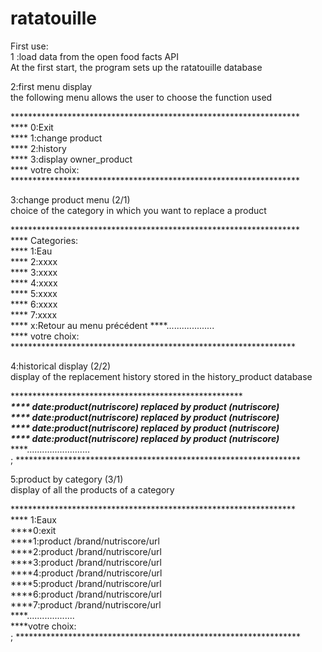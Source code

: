 # ratatouille

First use:<br/>
1 :load data from the open food facts API<br/>
At the first start, the program sets up the ratatouille database<br/>

2:first menu display<br/>
the following menu allows the user to choose the function used<br/>

******************************************************************<br/>
****  0:Exit   <br/>
****  1:change product<br/>
****  2:history<br/>
****  3:display owner_product<br/>
****  votre choix:<br/>
******************************************************************<br/>

3:change product menu (2/1)<br/>
choice of the category in which you want to replace a product<br/>

******************************************************************<br/>
****    Categories:<br/>
****  1:Eau<br/>
****  2:xxxx<br/>
****  3:xxxx<br/>
****  4:xxxx<br/>
****  5:xxxx<br/>
****  6:xxxx<br/>
****  7:xxxx<br/>
****  x:Retour au menu précédent
****...................<br/>
****  votre choix:<br/>
*****************************************************************<br/>

4:historical display (2/2)<br/>
display of the replacement history stored in the history_product database<br/>

*****************************************************************<br/>
**** date:product(nutriscore) replaced by product (nutriscore)***<br/>
**** date:product(nutriscore) replaced by product (nutriscore)***<br/>
**** date:product(nutriscore) replaced by product (nutriscore)***<br/>
**** date:product(nutriscore) replaced by product (nutriscore)***<br/>
****.........................<br/>;
*****************************************************************<br/>

5:product by category (3/1)<br/>
display of all the products of a category<br/>

*****************************************************************<br/>
****     1:Eaux<br/>
****0:exit<br/>
****1:product /brand/nutriscore/url<br/>
****2:product /brand/nutriscore/url<br/>
****3:product /brand/nutriscore/url<br/>
****4:product /brand/nutriscore/url<br/>
****5:product /brand/nutriscore/url<br/>
****6:product /brand/nutriscore/url<br/>
****7:product /brand/nutriscore/url<br/>
****...................<br/>
****votre choix:<br/>;
*****************************************************************<br/>
